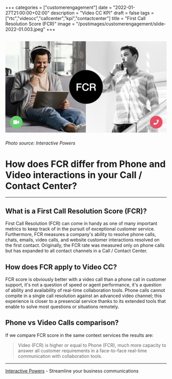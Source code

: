 +++
categories = ["customerengagement"]
date = "2022-01-27T21:00:00+02:00"
description = "Video CC KPI"
draft = false
tags = ["rtc","videocc","callcenter","kpi","contactcenter"]
title = "First Call Resolution Score (FCR)"
image = "/postimages/customerengagement/slide-2022-01.003.jpeg"
+++

![training](/postimages/customerengagement/slide-2022-01.003.jpeg)
-----------
###### Photo source: Interactive Powers

# How does FCR differ from Phone and Video interactions in your Call / Contact Center?
--- 

##	What is a First Call Resolution Score (FCR)?

First Call Resolution (FCR) can come in handy as one of many important metrics to keep track of in the pursuit of exceptional customer service. Furthermore, FCR measures a company's ability to resolve phone calls, chats, emails, video calls, and website customer interactions resolved on the first contact. Originally, the FCR rate was measured only on phone calls but has expanded to all contact channels in a Call / Contact Center.

##	How does FCR apply to Video CC?

FCR score is obviously better with a video call than a phone call in customer support, it's not a question of speed or agent performance, it's a question of ability and availability of real-time collaboration tools. Phone calls cannot compite in a single call resolution against an advanced video channel; this experience is closer to a presencial service thanks to its extended tools that enable to solve most questions or situations remotely.

##	Phone vs Video Calls comparison?

If we compare FCR score in the same context services the results are:

> Video (FCR) is higher or equal to Phone (FCR), much more capacity to answer all customer requirements in a face-to-face real-time communication with collaboration tools.

---
[Interactive Powers](http://www.ivrpowers.com/) - Streamline your business communications